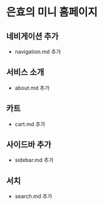 # 은효의 미니 홈페이지

## 네비게이션 추가 
- navigation.md 추가

## 서비스 소개
- about.md 추가

## 카트
- cart.md 추가

## 사이드바 추가
- sidebar.md 추가

## 서치
- search.md 추가

